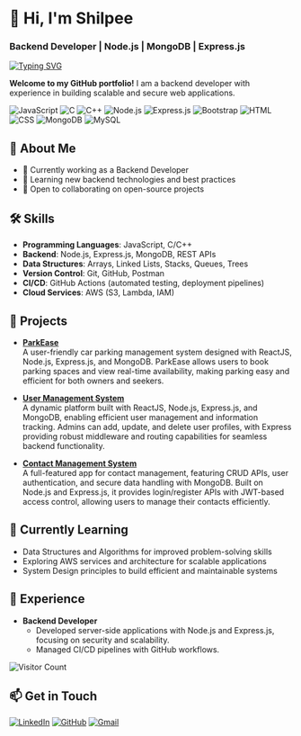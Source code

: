# 👋 Hi, I'm Shilpee
### Backend Developer | Node.js | MongoDB | Express.js

[![Typing SVG](https://readme-typing-svg.herokuapp.com/?lines=Hi,+I'm+Shilpee;Backend+Developer+|+Node.js+|+Express+|+MongoDB)](https://git.io/typing-svg)

**Welcome to my GitHub portfolio!** I am a backend developer with experience in building scalable and secure web applications.

![JavaScript](https://camo.githubusercontent.com/34f7bd4580cb139d4ded5c1014a0909ffb4f088bde0290558083ba261023416b/68747470733a2f2f696d672e736869656c64732e696f2f62616467652f2d4a6176615363726970742d3035313232413f7374796c653d666c6174266c6f676f3d6a617661736372697074)
![C](https://camo.githubusercontent.com/87f122a2f0e5f66a48fd63d0c6b31c1c025bc1774913b9c9194f9dff05f3cbce/68747470733a2f2f696d672e736869656c64732e696f2f62616467652f2d432d3035313232413f7374796c653d666c6174266c6f676f3d43266c6f676f436f6c6f723d413842394343)
![C++](https://camo.githubusercontent.com/dc1358a77f61dbc002792bb035a6616ca6a883c339395b726a957d53ec1490c8/68747470733a2f2f696d672e736869656c64732e696f2f62616467652f2d432b2b2d3035313232413f7374796c653d666c6174266c6f676f3d43253242253242266c6f676f436f6c6f723d303035393943)
![Node.js](https://camo.githubusercontent.com/122f96074a77bb0dd4baeea1435f038a8f9b4c4a096c46b3c1fc9b490d56a30c/68747470733a2f2f696d672e736869656c64732e696f2f62616467652f2d4e6f64652e6a732d3035313232413f7374796c653d666c6174266c6f676f3d6e6f64652e6a73)
![Express.js](https://camo.githubusercontent.com/93176f8714eea65a5559be2a5d1c98d3795bb5e3f37a44bc8e3ce207abb4c46e/68747470733a2f2f696d672e736869656c64732e696f2f62616467652f457870726573732e6a732d3035313232413f7374796c653d666c6174)
![Bootstrap](https://camo.githubusercontent.com/87d05abe4ffe434dfcd4feafd513b4659a25ad1cca6fcf523e4925d2264e4384/68747470733a2f2f696d672e736869656c64732e696f2f62616467652f2d426f6f7473747261702d3035313232413f7374796c653d666c6174266c6f676f3d626f6f747374726170266c6f676f436f6c6f723d353633443743)
![HTML](https://camo.githubusercontent.com/cb025a03b9d8598a0303ef6757e521447a811e1d00214963ca25760f8c201aed/68747470733a2f2f696d672e736869656c64732e696f2f62616467652f2d48544d4c2d3035313232413f7374796c653d666c6174266c6f676f3d48544d4c35)
![CSS](https://camo.githubusercontent.com/77d718d0e4b7c74cb4c7a8f91edaea4df31f8c7a652299354d03dfd650013e13/68747470733a2f2f696d672e736869656c64732e696f2f62616467652f2d4353532d3035313232413f7374796c653d666c6174266c6f676f3d43535333266c6f676f436f6c6f723d313537324236)
![MongoDB](https://camo.githubusercontent.com/2c7e6c63ded6275982d46886fba7705b72cb56c6c0cf6497e23df58ef09da2c1/68747470733a2f2f696d672e736869656c64732e696f2f62616467652f2d4d6f6e676f44422d3035313232413f7374796c653d666c6174266c6f676f3d6d6f6e676f6462)
![MySQL](https://camo.githubusercontent.com/2c7e6c63ded6275982d46886fba7705b72cb56c6c0cf6497e23df58ef09da2c1/68747470733a2f2f696d672e736869656c64732e696f2f62616467652f2d4d6f6e676f44422d3035313232413f7374796c653d666c6174266c6f676f3d6d6f6e676f6462)

## 🚀 About Me
- 💼 Currently working as a Backend Developer
- 🌱 Learning new backend technologies and best practices
- 🤝 Open to collaborating on open-source projects

## 🛠 Skills
- **Programming Languages**: JavaScript, C/C++
- **Backend**: Node.js, Express.js, MongoDB, REST APIs
- **Data Structures**: Arrays, Linked Lists, Stacks, Queues, Trees
- **Version Control**: Git, GitHub, Postman
- **CI/CD**: GitHub Actions (automated testing, deployment pipelines)
- **Cloud Services**: AWS (S3, Lambda, IAM)

## 📂 Projects

- [**ParkEase**](https://park-ease.netlify.app/)  
  A user-friendly car parking management system designed with ReactJS, Node.js, Express.js, and MongoDB. ParkEase allows users to book parking spaces and view real-time availability, making parking easy and efficient for both owners and seekers.

- [**User Management System**](https://node-sjl1.onrender.com)  
  A dynamic platform built with ReactJS, Node.js, Express.js, and MongoDB, enabling efficient user management and information tracking. Admins can add, update, and delete user profiles, with Express providing robust middleware and routing capabilities for seamless backend functionality.

- [**Contact Management System**](https://shilpeedalal.github.io/mycontacts-backend/)  
  A full-featured app for contact management, featuring CRUD APIs, user authentication, and secure data handling with MongoDB. Built on Node.js and Express.js, it provides login/register APIs with JWT-based access control, allowing users to manage their contacts efficiently.

## 🌱 Currently Learning
- Data Structures and Algorithms for improved problem-solving skills
- Exploring AWS services and architecture for scalable applications
- System Design principles to build efficient and maintainable systems

## 💼 Experience
- **Backend Developer**  
  - Developed server-side applications with Node.js and Express.js, focusing on security and scalability.
  - Managed CI/CD pipelines with GitHub workflows.

![Visitor Count](https://komarev.com/ghpvc/?username=shilpeedalal&color=blueviolet)

## 📫 Get in Touch
[![LinkedIn](https://img.shields.io/badge/-LinkedIn-0A66C2?style=for-the-badge&logo=linkedin&logoColor=white)](https://www.linkedin.com/in/shilpee-dalal-466761224/)
[![GitHub](https://img.shields.io/badge/-GitHub-181717?style=for-the-badge&logo=github&logoColor=white)](https://github.com/shilpeedalal)
[![Gmail](https://img.shields.io/badge/-Gmail-D14836?style=for-the-badge&logo=gmail&logoColor=white)](mailto:shilpeedalal937@gmail.com)











